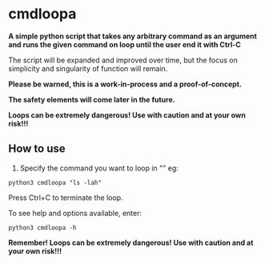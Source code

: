 # cmdloopa

**A simple python script that takes any arbitrary command as an argument and runs the given command on loop until the user end it with Ctrl-C**

The script will be expanded and improved over time, but the focus on simplicity and singularity of function will remain.


**Please be warned, this is a work-in-process and a proof-of-concept.**

**The safety elements will come later in the future.**

**Loops can be extremely dangerous! Use with caution and at your own risk!!!**

## How to use

1. Specify the command you want to loop in "" eg:

```
python3 cmdloopa "ls -lah"
```

Press Ctrl+C to terminate the loop.

To see help and options available, enter:

```
python3 cmdloopa -h
```

**Remember! Loops can be extremely dangerous! Use with caution and at your own risk!!!**
